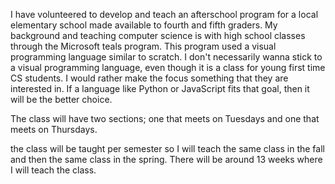  I have volunteered to develop and teach an afterschool program for a local elementary school made available to fourth and fifth graders. My background and teaching computer science is with high school classes through the Microsoft teals program. This program used a visual programming language similar to scratch. I don't necessarily wanna stick to a visual programming language, even though it is a class for young first time CS students. I would rather make the focus something that they are interested in. If a language like Python or JavaScript fits that goal, then it will be the better choice.

 The class will have two sections; one that meets on Tuesdays and one that meets on Thursdays.

 the class will be taught per semester so I will teach the same class in the fall and then the same class in the spring.
 There will be around 13 weeks where I will teach the class.

